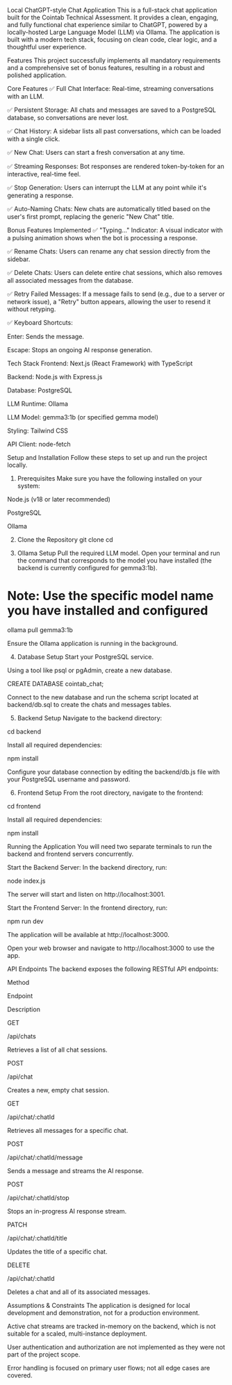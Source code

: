 Local ChatGPT-style Chat Application
This is a full-stack chat application built for the Cointab Technical Assessment. It provides a clean, engaging, and fully functional chat experience similar to ChatGPT, powered by a locally-hosted Large Language Model (LLM) via Ollama. The application is built with a modern tech stack, focusing on clean code, clear logic, and a thoughtful user experience.

Features
This project successfully implements all mandatory requirements and a comprehensive set of bonus features, resulting in a robust and polished application.

Core Features
✅ Full Chat Interface: Real-time, streaming conversations with an LLM.

✅ Persistent Storage: All chats and messages are saved to a PostgreSQL database, so conversations are never lost.

✅ Chat History: A sidebar lists all past conversations, which can be loaded with a single click.

✅ New Chat: Users can start a fresh conversation at any time.

✅ Streaming Responses: Bot responses are rendered token-by-token for an interactive, real-time feel.

✅ Stop Generation: Users can interrupt the LLM at any point while it's generating a response.

✅ Auto-Naming Chats: New chats are automatically titled based on the user's first prompt, replacing the generic "New Chat" title.

Bonus Features Implemented
✅ "Typing..." Indicator: A visual indicator with a pulsing animation shows when the bot is processing a response.

✅ Rename Chats: Users can rename any chat session directly from the sidebar.

✅ Delete Chats: Users can delete entire chat sessions, which also removes all associated messages from the database.

✅ Retry Failed Messages: If a message fails to send (e.g., due to a server or network issue), a "Retry" button appears, allowing the user to resend it without retyping.

✅ Keyboard Shortcuts:

Enter: Sends the message.

Escape: Stops an ongoing AI response generation.

Tech Stack
Frontend: Next.js (React Framework) with TypeScript

Backend: Node.js with Express.js

Database: PostgreSQL

LLM Runtime: Ollama

LLM Model: gemma3:1b (or specified gemma model)

Styling: Tailwind CSS

API Client: node-fetch

Setup and Installation
Follow these steps to set up and run the project locally.

1. Prerequisites
Make sure you have the following installed on your system:

Node.js (v18 or later recommended)

PostgreSQL

Ollama

2. Clone the Repository
git clone <your-github-repository-url>
cd <repository-name>

3. Ollama Setup
Pull the required LLM model. Open your terminal and run the command that corresponds to the model you have installed (the backend is currently configured for gemma3:1b).

# Note: Use the specific model name you have installed and configured
ollama pull gemma3:1b

Ensure the Ollama application is running in the background.

4. Database Setup
Start your PostgreSQL service.

Using a tool like psql or pgAdmin, create a new database.

CREATE DATABASE cointab_chat;

Connect to the new database and run the schema script located at backend/db.sql to create the chats and messages tables.

5. Backend Setup
Navigate to the backend directory:

cd backend

Install all required dependencies:

npm install

Configure your database connection by editing the backend/db.js file with your PostgreSQL username and password.

6. Frontend Setup
From the root directory, navigate to the frontend:

cd frontend

Install all required dependencies:

npm install

Running the Application
You will need two separate terminals to run the backend and frontend servers concurrently.

Start the Backend Server:
In the backend directory, run:

node index.js

The server will start and listen on http://localhost:3001.

Start the Frontend Server:
In the frontend directory, run:

npm run dev

The application will be available at http://localhost:3000.

Open your web browser and navigate to http://localhost:3000 to use the app.

API Endpoints
The backend exposes the following RESTful API endpoints:

Method

Endpoint

Description

GET

/api/chats

Retrieves a list of all chat sessions.

POST

/api/chat

Creates a new, empty chat session.

GET

/api/chat/:chatId

Retrieves all messages for a specific chat.

POST

/api/chat/:chatId/message

Sends a message and streams the AI response.

POST

/api/chat/:chatId/stop

Stops an in-progress AI response stream.

PATCH

/api/chat/:chatId/title

Updates the title of a specific chat.

DELETE

/api/chat/:chatId

Deletes a chat and all of its associated messages.

Assumptions & Constraints
The application is designed for local development and demonstration, not for a production environment.

Active chat streams are tracked in-memory on the backend, which is not suitable for a scaled, multi-instance deployment.

User authentication and authorization are not implemented as they were not part of the project scope.

Error handling is focused on primary user flows; not all edge cases are covered.
